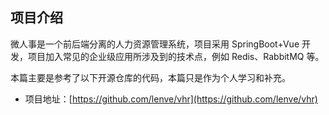 ## 项目介绍

微人事是一个前后端分离的人力资源管理系统，项目采用 SpringBoot+Vue 开发，项目加入常见的企业级应用所涉及到的技术点，例如 Redis、RabbitMQ 等。

本篇主要是参考了以下开源仓库的代码，本篇只是作为个人学习和补充。


- 项目地址：[https://github.com/lenve/vhr](https://github.com/lenve/vhr) 
